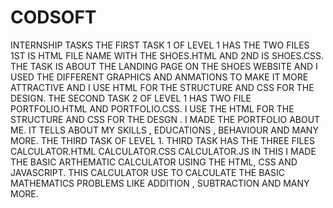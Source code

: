 # CODSOFT
INTERNSHIP TASKS
THE FIRST TASK 1 OF LEVEL 1 HAS THE TWO FILES 1ST IS HTML FILE NAME WITH THE SHOES.HTML AND 2ND IS SHOES.CSS.
THE TASK IS ABOUT THE LANDING PAGE ON THE SHOES WEBSITE AND I USED THE DIFFERENT GRAPHICS AND ANMATIONS TO MAKE IT MORE ATTRACTIVE AND I USE HTML FOR THE STRUCTURE AND CSS FOR THE DESIGN.
THE SECOND TASK 2 OF LEVEL 1 HAS TWO FILE PORTFOLIO.HTML AND PORTFOLIO.CSS.
I USE THE HTML FOR THE STRUCTURE AND CSS FOR THE DESGN . I MADE THE PORTFOLIO ABOUT ME. IT TELLS ABOUT MY SKILLS , EDUCATIONS , BEHAVIOUR AND MANY MORE.
THE THIRD TASK OF LEVEL 1.
THIRD TASK HAS THE THREE FILES CALCULATOR.HTML CALCULATOR.CSS CALCULATOR.JS IN THIS I MADE THE BASIC ARTHEMATIC CALCULATOR USING THE HTML, CSS AND JAVASCRIPT.
THIS CALCULATOR USE TO CALCULATE THE BASIC MATHEMATICS PROBLEMS LIKE ADDITION , SUBTRACTION AND MANY MORE.
